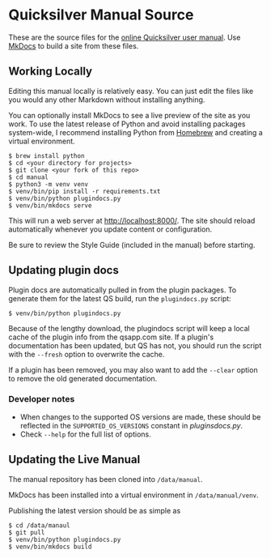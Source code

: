 # Quicksilver Manual Source #

These are the source files for the [online Quicksilver user manual](https://qsapp.com/manual/). Use [MkDocs][] to build a site from these files.

## Working Locally ##

Editing this manual locally is relatively easy. You can just edit the files like you would any other Markdown without installing anything.

You can optionally install MkDocs to see a live preview of the site as you work. To use the latest release of Python and avoid installing packages system-wide, I recommend installing Python from [Homebrew][] and creating a virtual environment.

    $ brew install python
    $ cd <your directory for projects>
    $ git clone <your fork of this repo>
    $ cd manual
    $ python3 -m venv venv
    $ venv/bin/pip install -r requirements.txt
    $ venv/bin/python plugindocs.py
    $ venv/bin/mkdocs serve

This will run a web server at <http://localhost:8000/>. The site should reload automatically whenever you update content or configuration.

Be sure to review the Style Guide (included in the manual) before starting.


## Updating plugin docs ##

Plugin docs are automatically pulled in from the plugin packages. To generate them for the latest QS build, run the `plugindocs.py` script:

    $ venv/bin/python plugindocs.py

Because of the lengthy download, the plugindocs script will keep a local cache of the plugin info from the qsapp.com site. If a plugin's documentation has been updated, but QS has not, you should run the script with the `--fresh` option to overwrite the cache.

If a plugin has been removed, you may also want to add the `--clear` option to remove the old generated documentation.

### Developer notes ###

  * When changes to the supported OS versions are made, these should be reflected in the `SUPPORTED_OS_VERSIONS` constant in  _pluginsdocs.py_.
  * Check `--help` for the full list of options.


## Updating the Live Manual ##

The manual repository has been cloned into `/data/manual`.

MkDocs has been installed into a virtual environment in `/data/manual/venv`.

Publishing the latest version should be as simple as

    $ cd /data/manaul
    $ git pull
    $ venv/bin/python plugindocs.py
    $ venv/bin/mkdocs build


[MkDocs]: http://www.mkdocs.org/
[Homebrew]: https://brew.sh/

